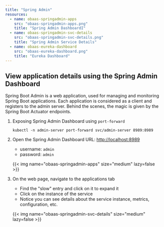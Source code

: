 ```yaml
---
title: "Spring Admin"
resources:
  - name: obaas-springadmin-apps
    src: "obaas-springadmin-apps.png"
    title: "Spring Admin DashboardI"
  - name: obaas-springadmin-svc-details
    src: "obaas-springadmin-svc-details.png"
    title: "Spring Admin Service Details"
  - name: obaas-eureka-dashboard
    src: "obaas-eureka-dashboard.png"
    title: "Eureka Dashboard"
---
```


## View application details using the Spring Admin Dashboard

Spring Boot Admin is a web application, used for managing and monitoring Spring Boot applications. Each application is considered as a client and registers to the admin server. Behind the scenes, the magic is given by the Spring Boot Actuator endpoints.

1. Exposing Spring Admin Dashboard using `port-forward`

    ```shell
    kubectl -n admin-server port-forward svc/admin-server 8989:8989
    ```

2. Open the Spring Admin Dashboard URL: <http://localhost:8989>

    * username: `admin`
    * password: `admin`

    <!-- spellchecker-disable -->
    {{< img name="obaas-springadmin-apps" size="medium" lazy=false >}}
    <!-- spellchecker-enable -->

3. On the web page, navigate to the applications tab

    * Find the "slow" entry and click on it to expand it
    * Click on the instance of the service
    * Notice you can see details about the service instance, metrics, configuration, etc.

    <!-- spellchecker-disable -->
    {{< img name="obaas-springadmin-svc-details" size="medium" lazy=false >}}
    <!-- spellchecker-enable -->

